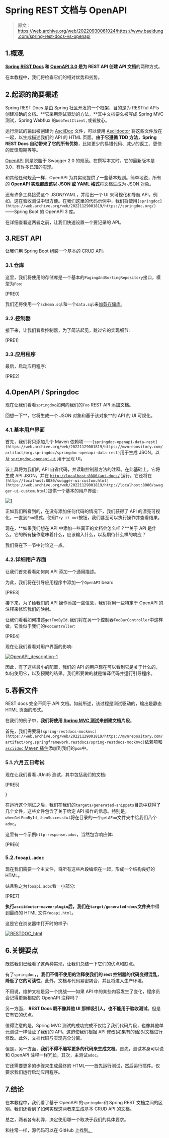# Spring REST 文档与 OpenAPI

> 原文：<https://web.archive.org/web/20220930061024/https://www.baeldung.com/spring-rest-docs-vs-openapi>

## 1.概观

**[Spring REST Docs](https://web.archive.org/web/20221129001819/https://docs.spring.io/spring-restdocs/docs/2.0.2.RELEASE/reference/html5/#introduction) 和 [OpenAPI 3.0](https://web.archive.org/web/20221129001819/http://spec.openapis.org/oas/v3.0.3) 是为 REST API 创建 API 文档**的两种方式。

在本教程中，我们将检查它们的相对优势和劣势。

## 2.起源的简要概述

Spring REST Docs 是由 Spring 社区开发的一个框架，目的是为 RESTful APIs 创建准确的文档。**它采用测试驱动的方法，**其中文档要么被写成 Spring MVC 测试，Spring Webflux 的`WebTestClient,`或者放心。

运行测试的输出被创建为 [AsciiDoc](https://web.archive.org/web/20221129001819/http://asciidoc.org/) 文件，可以使用 [Asciidoctor](https://web.archive.org/web/20221129001819/https://asciidoctor.org/) 将这些文件放在一起，以生成描述我们的 API 的 HTML 页面。**由于它遵循 TDD 方法，Spring REST Docs 自动带来了它的所有优势**，比如更少的易错代码、减少的返工、更快的反馈周期等等。

[OpenAPI](/web/20221129001819/https://www.baeldung.com/spring-rest-openapi-documentation) 则是脱胎于 Swagger 2.0 的规范。在撰写本文时，它的最新版本是 3.0，有许多已知的[实现](https://web.archive.org/web/20221129001819/https://github.com/OAI/OpenAPI-Specification/blob/master/IMPLEMENTATIONS.md)。

和其他任何规范一样，OpenAPI 为其实现提供了一些基本规则。简单地说，所有的 **OpenAPI 实现都应该以 JSON 或 YAML 格式**将文档生成为 JSON 对象。

还有许多工具接受这个 JSON/YAML，并给出一个 UI 来可视化和导航 API。例如，这在验收测试中很方便。在我们这里的代码示例中，我们将使用`[springdoc](https://web.archive.org/web/20221129001819/https://springdoc.org/)`——Spring Boot 的 OpenAPI 3 库。

在详细查看这两者之前，让我们快速设置一个要记录的 API。

## 3.REST API

让我们用 Spring Boot 组装一个基本的 CRUD API。

### 3.1.仓库

这里，我们将使用的存储库是一个基本的`PagingAndSortingRepository`接口，模型为`Foo`:

[PRE0]

我们还将使用一个`schema.sql`和一个`data.sql`来[加载存储库](/web/20221129001819/https://www.baeldung.com/spring-boot-data-sql-and-schema-sql)。

### 3.2.控制器

接下来，让我们看看控制器，为了简洁起见，跳过它的实现细节:

[PRE1]

### 3.3.应用程序

最后，启动应用程序:

[PRE2]

## 4.OpenAPI / Springdoc

现在让我们看看`springdoc`如何向我们的`Foo` REST API 添加文档。

回想一下**，它将生成一个 JSON 对象和基于该对象**的 API 的 UI 可视化。

### 4.1.基本用户界面

首先，我们将只添加几个 Maven 依赖项——`[springdoc-openapi-data-rest](https://web.archive.org/web/20221129001819/https://mvnrepository.com/artifact/org.springdoc/springdoc-openapi-data-rest)`用于生成 JSON，以及 [`springdoc-openapi-ui`](https://web.archive.org/web/20221129001819/https://mvnrepository.com/artifact/org.springdoc/springdoc-openapi-ui) 用于呈现 UI。

该工具将为我们的 API 自省代码，并读取控制器方法的注释。在此基础上，它将生成 API JSON，并在 [`http://localhost:8080/api-docs/`](https://web.archive.org/web/20221129001819/http://localhost:8080/api-docs/) 运行。它还将在`[http://localhost:8080/swagger-ui-custom.html](https://web.archive.org/web/20221129001819/http://localhost:8080/swagger-ui-custom.html)`提供一个基本的用户界面:

[![1](img/b0e1c90624a375d492d4b48cda289483.png)](/web/20221129001819/https://www.baeldung.com/wp-content/uploads/2020/05/1.png)

正如我们所看到的，在没有添加任何代码的情况下，我们获得了 API 的漂亮可视化，一直到`Foo`模式。使用`Try it out`按钮，我们甚至可以执行操作并查看结果。

现在，**如果我们想在 API 中添加一些真正的文档会怎么样？**关于 API 是什么，它的所有操作意味着什么，应该输入什么，以及期待什么样的响应？

我们将在下一节中讨论这一点。

### 4.2.详细用户界面

让我们首先看看如何向 API 添加一个通用描述。

为此，我们将在引导应用程序中添加一个`OpenAPI` bean:

[PRE3]

接下来，为了给我们的 API 操作添加一些信息，我们将用一些特定于 OpenAPI 的注释来修饰我们的映射。

让我们看看如何描述`getFooById.`我们将在另一个控制器`FooBarController`中这样做，它类似于我们的`FooController`:

[PRE4]

现在让我们看看对用户界面的影响:

[![OpenAPI_description-1](img/5f2b439f4e61e699e9b3df952ad50444.png)](/web/20221129001819/https://www.baeldung.com/wp-content/uploads/2020/05/OpenAPI_description-1.png)

因此，有了这些最小的配置，我们的 API 的用户现在可以看到它是关于什么的，如何使用它，以及预期的结果。我们所要做的就是编译代码并运行引导程序。

## 5.春假文件

REST docs 完全不同于 API 文档。如前所述，该过程是测试驱动的，输出是静态 HTML 页面的形式。

在我们的例子中，**我们将使用 [Spring MVC 测试](/web/20221129001819/https://www.baeldung.com/integration-testing-in-spring)来创建文档片段**。

首先，我们需要将`[spring-restdocs-mockmvc](https://web.archive.org/web/20221129001819/https://mvnrepository.com/artifact/org.springframework.restdocs/spring-restdocs-mockmvc)`依赖项和 [`asciidoc` Maven 插件](/web/20221129001819/https://www.baeldung.com/spring-rest-docs#asciidocs)添加到我们的`pom`中。

### 5.1.六月五日考试

现在让我们看看 JUnit5 测试，其中包括我们的文档:

[PRE5]

}

在运行这个测试之后，我们在我们的`targets/generated-snippets`目录中获得了几个文件，这些文件包含了关于给定 API 操作的信息。特别是，`whenGetFooById_thenSuccessful`将在目录的一个`getAFoo`文件夹中给我们八个`adoc`。

这里有一个示例`http-response.adoc`，当然包含响应体:

[PRE6]

### 5.2.`fooapi.adoc`

现在我们需要一个主文件，将所有这些片段编织在一起，形成一个结构良好的 HTML。

姑且称之为`fooapi.adoc`看一小部分:

[PRE7]

**执行`asciidoctor-maven-plugin`后，我们在`target/generated-docs`文件夹**中得到最终的 HTML 文件`fooapi.html`。

这是它在浏览器中打开时的样子:

[![RESTDOC_html](img/f47cd42f9d25f1dea65325cabfd6d579.png)](/web/20221129001819/https://www.baeldung.com/wp-content/uploads/2020/05/RESTDOC_html.png)

## 6.关键要点

既然我们已经看了这两种实现，让我们总结一下它们的优点和缺点。

有了`springdoc`，**，我们不得不使用的注释使我们的 rest 控制器的代码变得混乱，降低了它的可读性**。此外，文档与代码紧密耦合，并且将进入生产环境。

不用说，维护文档是另一个挑战——如果 API 中的某些内容发生了变化，程序员会记得更新相应的 OpenAPI 注释吗？

另一方面， **REST Docs 既不像其他 UI 那样吸引人，也不能用于验收测试**。但是它有它的优点。

值得注意的是，Spring MVC 测试的成功完成不仅给了我们代码片段，也像其他单元测试一样验证了我们的 API。这迫使我们根据 API 修改(如果有的话)对文档进行修改。此外，文档代码与实现完全分离。

但是，另一方面，**我们不得不编写更多的代码来生成文档**。首先，测试本身可以说和 OpenAPI 注释一样冗长，其次，主测试`adoc`。

它还需要更多的步骤来生成最终的 HTML——首先运行测试，然后运行插件。仅要求我们运行启动应用程序。

## 7.结论

在本教程中，我们看了基于 OpenAPI 的`springdoc`和 Spring REST 文档之间的区别。我们还看到了如何实现这两者来生成基本 CRUD API 的文档。

总之，两者各有利弊，决定使用哪一个取决于我们的具体要求。

和往常一样，源代码可以在 GitHub 上找到[。](https://web.archive.org/web/20221129001819/https://github.com/eugenp/tutorials/tree/master/spring-boot-modules/spring-boot-springdoc)